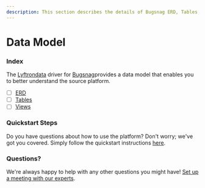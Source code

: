 ```yaml
---
description: This section describes the details of Bugsnag ERD, Tables, and Views.
---
```


# Data Model

### Index

The  [Lyftrondata](https://www.lyftrondata.com/) driver for [Bugsnag](https://www.lyftrondata.com/integration/business-analytics/bugsnag/)provides a data model that enables you to better understand the source platform.

* [ ] [ERD](../../../business-analytics/bugsnag/data-model/erd.md)
* [ ] [Tables](../../../business-analytics/bugsnag/data-model/tables.md)
* [ ] [Views](../../../business-analytics/bugsnag/data-model/views.md)

### Quickstart Steps

Do you have questions about how to use the platform? Don't worry; we've got you covered. Simply follow the quickstart instructions [here](../../../business-analytics/bugsnag/quickstart-steps.md).

### Questions? <a href="#questions" id="questions"></a>

We're always happy to help with any other questions you might have! [Set up a meeting with our experts](https://www.lyftrondata.com/book-a-meeting/).

